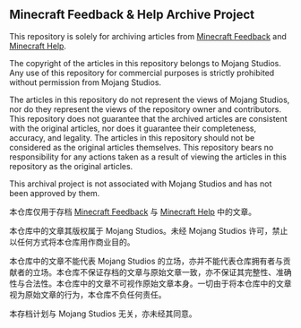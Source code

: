 ## Minecraft Feedback & Help Archive Project

This repository is solely for archiving articles from [Minecraft Feedback](https://feedback.minecraft.net/hc/en-us) and [Minecraft Help](https://help.minecraft.net/hc/en-us).

The copyright of the articles in this repository belongs to Mojang Studios. Any use of this repository for commercial purposes is strictly prohibited without permission from Mojang Studios.

The articles in this repository do not represent the views of Mojang Studios, nor do they represent the views of the repository owner and contributors. This repository does not guarantee that the archived articles are consistent with the original articles, nor does it guarantee their completeness, accuracy, and legality. The articles in this repository should not be considered as the original articles themselves. This repository bears no responsibility for any actions taken as a result of viewing the articles in this repository as the original articles.

This archival project is not associated with Mojang Studios and has not been approved by them.

本仓库仅用于存档 [Minecraft Feedback](https://feedback.minecraft.net/hc/en-us) 与 [Minecraft Help](https://help.minecraft.net/hc/en-us) 中的文章。

本仓库中的文章其版权属于 Mojang Studios。未经 Mojang Studios 许可，禁止以任何方式将本仓库用作商业目的。

本仓库中的文章不能代表 Mojang Studios 的立场，亦并不能代表仓库拥有者与贡献者的立场。本仓库不保证存档的文章与原始文章一致，亦不保证其完整性、准确性与合法性。本仓库中的文章不可视作原始文章本身。一切由于将本仓库中的文章视为原始文章的行为，本仓库不负任何责任。

本存档计划与 Mojang Studios 无关，亦未经其同意。
